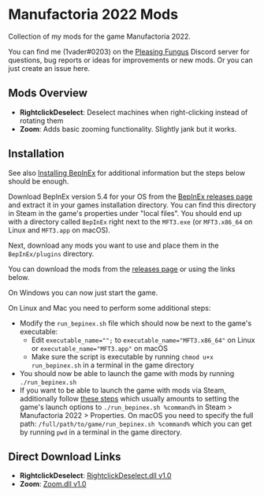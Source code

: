 # Manufactoria 2022 Mods

Collection of my mods for the game Manufactoria 2022.

You can find me (1vader#0203) on the [Pleasing Fungus](https://discord.gg/9nWhhDK) Discord server for questions, bug reports or ideas for improvements or new mods. Or you can just create an issue here.

## Mods Overview

- **RightclickDeselect**: Deselect machines when right-clicking instead of rotating them
- **Zoom**: Adds basic zooming functionality. Slightly jank but it works.

## Installation

See also [Installing BepInEx](https://docs.bepinex.dev/articles/user_guide/installation/index.html) for additional information but the steps below should be enough.

Download BepInEx version 5.4 for your OS from the [BepInEx releases page](https://github.com/BepInEx/BepInEx/releases) and extract it in your games installation directory. You can find this directory in Steam in the game's properties under "local files". You should end up with a directory called `BepInEx` right next to the `MFT3.exe` (or `MFT3.x86_64` on Linux and `MFT3.app` on macOS).

Next, download any mods you want to use and place them in the `BepInEx/plugins` directory.

You can download the mods from the [releases page](https://github.com/benediktwerner/MF22Mods/releases) or using the links below.

On Windows you can now just start the game.

On Linux and Mac you need to perform some additional steps:

- Modify the `run_bepinex.sh` file which should now be next to the game's executable:
  - Edit `executable_name="";` to `executable_name="MFT3.x86_64"` on Linux or `executable_name="MFT3.app"` on macOS
  - Make sure the script is executable by running `chmod u+x run_bepinex.sh` in a terminal in the game directory
- You should now be able to launch the game with mods by running `./run_bepinex.sh`
- If you want to be able to launch the game with mods via Steam, additionally follow [these steps](https://docs.bepinex.dev/articles/advanced/steam_interop.html) which usually amounts to setting the game's launch options to `./run_bepinex.sh %command%` in Steam > Manufactoria 2022 > Properties. On macOS you need to specify the full path: `/full/path/to/game/run_bepinex.sh %command%` which you can get by running `pwd` in a terminal in the game directory.

<!--
To configure the mods you need to launch the game at least once after installing them. Then you can edit the configuration files in `BepInEx/config`.

Alternatively, you can install the [BepInEx.ConfigurationManager](https://github.com/BepInEx/BepInEx.ConfigurationManager) (again by downloading the files and placing them inside the `BepInEx/plugins` directory). This allows you to bring up an in-game mod settings menu by pressing `F1`.
-->

## Direct Download Links

- **RightclickDeselect**: [RightclickDeselect.dll v1.0](https://github.com/benediktwerner/MF22Mods/releases/download/rightclick-deselect-v1.0.0/RightclickDeselect.dll)
- **Zoom**: [Zoom.dll v1.0](https://github.com/benediktwerner/MF22Mods/releases/download/zoom-v1.0.0/Zoom.dll)
